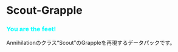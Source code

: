 # Scout-Grapple

### <font color=#00FFFF>**You are the feet!**</font>
Annihilationのクラス“Scout”のGrappleを再現するデータパックです。
